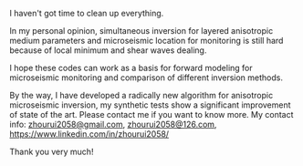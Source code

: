  I haven't got time to clean up everything.
 
In my personal opinion, simultaneous inversion for layered anisotropic medium parameters and microseismic location for monitoring is still hard because of local minimum and shear waves dealing.

I hope these codes can work as a basis for forward modeling for microseismic monitoring and comparison of different inversion methods.

By the way, I have developed a radically new algorithm for anisotropic microseismic inversion, my synthetic tests show a significant improvement of state of the art. Please contact me if you want to know more. My contact info: zhourui2058@gmail.com, zhourui2058@126.com, https://www.linkedin.com/in/zhourui2058/

Thank you very much!
